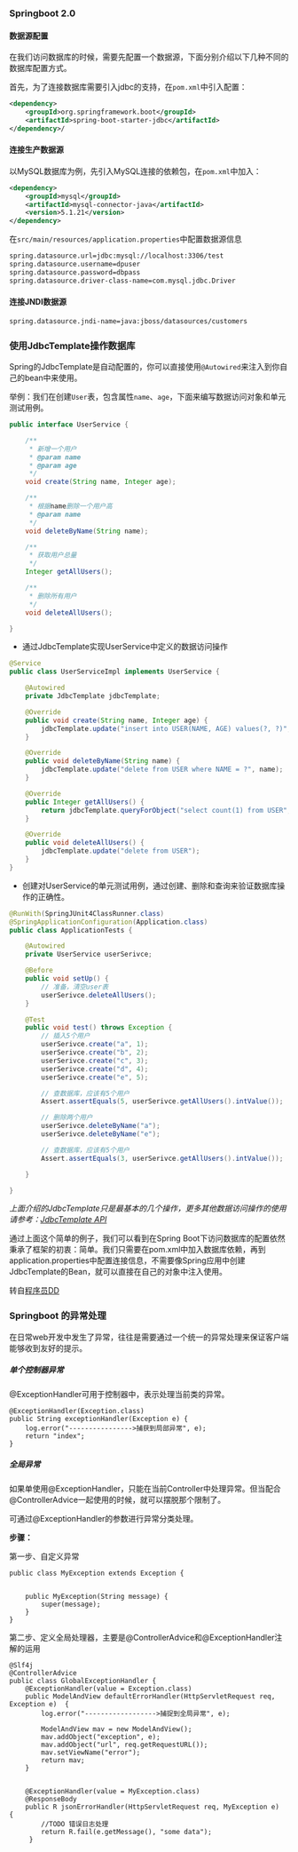 ### Springboot 2.0

#### 数据源配置

在我们访问数据库的时候，需要先配置一个数据源，下面分别介绍以下几种不同的数据库配置方式。

首先，为了连接数据库需要引入jdbc的支持，在`pom.xml`中引入配置：

```xml
<dependency>
    <groupId>org.springframework.boot</groupId>
    <artifactId>spring-boot-starter-jdbc</artifactId>
</dependency>/
```

#### 连接生产数据源

以MySQL数据库为例，先引入MySQL连接的依赖包，在`pom.xml`中加入：

```xml
<dependency>
    <groupId>mysql</groupId>
    <artifactId>mysql-connector-java</artifactId>
    <version>5.1.21</version>
</dependency>
```

在`src/main/resources/application.properties`中配置数据源信息

```xml
spring.datasource.url=jdbc:mysql://localhost:3306/test
spring.datasource.username=dpuser
spring.datasource.password=dbpass
spring.datasource.driver-class-name=com.mysql.jdbc.Driver
```

#### 连接JNDI数据源

```xml
spring.datasource.jndi-name=java:jboss/datasources/customers
```

### 使用JdbcTemplate操作数据库

Spring的JdbcTemplate是自动配置的，你可以直接使用`@Autowired`来注入到你自己的bean中来使用。

举例：我们在创建`User`表，包含属性`name`、`age`，下面来编写数据访问对象和单元测试用例。

```java
public interface UserService {

    /**
     * 新增一个用户
     * @param name
     * @param age
     */
    void create(String name, Integer age);

    /**
     * 根据name删除一个用户高
     * @param name
     */
    void deleteByName(String name);

    /**
     * 获取用户总量
     */
    Integer getAllUsers();

    /**
     * 删除所有用户
     */
    void deleteAllUsers();

}
```

- 通过JdbcTemplate实现UserService中定义的数据访问操作

```java
@Service
public class UserServiceImpl implements UserService {

    @Autowired
    private JdbcTemplate jdbcTemplate;

    @Override
    public void create(String name, Integer age) {
        jdbcTemplate.update("insert into USER(NAME, AGE) values(?, ?)", name, age);
    }

    @Override
    public void deleteByName(String name) {
        jdbcTemplate.update("delete from USER where NAME = ?", name);
    }

    @Override
    public Integer getAllUsers() {
        return jdbcTemplate.queryForObject("select count(1) from USER", Integer.class);
    }

    @Override
    public void deleteAllUsers() {
        jdbcTemplate.update("delete from USER");
    }
}
```

- 创建对UserService的单元测试用例，通过创建、删除和查询来验证数据库操作的正确性。

```java
@RunWith(SpringJUnit4ClassRunner.class)
@SpringApplicationConfiguration(Application.class)
public class ApplicationTests {

	@Autowired
	private UserService userSerivce;

	@Before
	public void setUp() {
		// 准备，清空user表
		userSerivce.deleteAllUsers();
	}

	@Test
	public void test() throws Exception {
		// 插入5个用户
		userSerivce.create("a", 1);
		userSerivce.create("b", 2);
		userSerivce.create("c", 3);
		userSerivce.create("d", 4);
		userSerivce.create("e", 5);

		// 查数据库，应该有5个用户
		Assert.assertEquals(5, userSerivce.getAllUsers().intValue());

		// 删除两个用户
		userSerivce.deleteByName("a");
		userSerivce.deleteByName("e");

		// 查数据库，应该有5个用户
		Assert.assertEquals(3, userSerivce.getAllUsers().intValue());

	}

}
```

*上面介绍的JdbcTemplate只是最基本的几个操作，更多其他数据访问操作的使用请参考：[JdbcTemplate API](https://docs.spring.io/spring/docs/current/javadoc-api/org/springframework/jdbc/core/JdbcTemplate.html)*

通过上面这个简单的例子，我们可以看到在Spring Boot下访问数据库的配置依然秉承了框架的初衷：简单。我们只需要在pom.xml中加入数据库依赖，再到application.properties中配置连接信息，不需要像Spring应用中创建JdbcTemplate的Bean，就可以直接在自己的对象中注入使用。

转自[程序员DD](http://blog.didispace.com/springbootdata1/)



### Springboot 的异常处理

在日常web开发中发生了异常，往往是需要通过一个统一的异常处理来保证客户端能够收到友好的提示。

##### 单个控制器异常

@ExceptionHandler可用于控制器中，表示处理当前类的异常。

```
@ExceptionHandler(Exception.class)
public String exceptionHandler(Exception e) {
    log.error("---------------->捕获到局部异常", e);
    return "index";
}
```

##### 全局异常

如果单使用@ExceptionHandler，只能在当前Controller中处理异常。但当配合@ControllerAdvice一起使用的时候，就可以摆脱那个限制了。



可通过@ExceptionHandler的参数进行异常分类处理。



**步骤：**

第一步、自定义异常

```
public class MyException extends Exception {


    public MyException(String message) {
        super(message);
    }
}
```



第二步、定义全局处理器，主要是@ControllerAdvice和@ExceptionHandler注解的运用

```
@Slf4j
@ControllerAdvice
public class GlobalExceptionHandler {
    @ExceptionHandler(value = Exception.class)
    public ModelAndView defaultErrorHandler(HttpServletRequest req, Exception e)  {
        log.error("------------------>捕捉到全局异常", e);
        
        ModelAndView mav = new ModelAndView();
        mav.addObject("exception", e);
        mav.addObject("url", req.getRequestURL());
        mav.setViewName("error");
        return mav;
    }


    @ExceptionHandler(value = MyException.class)
    @ResponseBody
    public R jsonErrorHandler(HttpServletRequest req, MyException e)  {
        //TODO 错误日志处理
        return R.fail(e.getMessage(), "some data");
     }

```